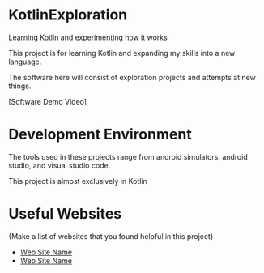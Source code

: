 # KotlinExploration
Learning Kotlin and experimenting how it works

This project is for learning Kotlin and expanding my skills into a new language. 

The software here will consist of exploration projects and attempts at new things.

[Software Demo Video]

# Development Environment

The tools used in these projects range from android simulators, android studio, and visual studio code. 

This project is almost exclusively in Kotlin

# Useful Websites

{Make a list of websites that you found helpful in this project}
* [Web Site Name](http://url.link.goes.here)
* [Web Site Name](http://url.link.goes.here)
